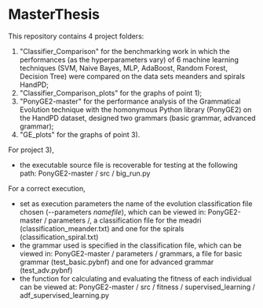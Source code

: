 # MasterThesis
This repository contains 4 project folders:
1) "Classifier_Comparison" for the benchmarking work in which the performances (as the hyperparameters vary) of 6 machine learning techniques (SVM, Naive Bayes, MLP, AdaBoost, Random Forest, Decision Tree) were compared on the data sets meanders and spirals HandPD;
2) "Classifier_Comparison_plots" for the graphs of point 1);
3) "PonyGE2-master" for the performance analysis of the Grammatical Evolution technique with the homonymous Python library (PonyGE2) on the HandPD dataset, designed two grammars (basic grammar, advanced grammar);
4) "GE_plots" for the graphs of point 3).

For project 3),

- the executable source file is recoverable for testing at the following path: PonyGE2-master / src / big_run.py

For a correct execution,

- set as execution parameters the name of the evolution classification file chosen (--parameters _namefile_), which can be viewed in: PonyGE2-master / parameters /, a classification file for the meadri (classification_meander.txt) and one for the spirals (classification_spiral.txt)
- the grammar used is specified in the classification file, which can be viewed in: PonyGE2-master / parameters / grammars, a file for basic grammar (test_basic.pybnf) and one for advanced grammar (test_adv.pybnf)
- the function for calculating and evaluating the fitness of each individual can be viewed at: PonyGE2-master / src / fitness / supervised_learning / adf_supervised_learning.py
